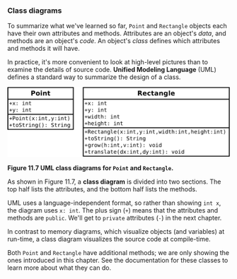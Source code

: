###  Class diagrams


To summarize what we've learned so far, `Point` and `Rectangle` objects each have their own attributes and methods.
Attributes are an object's *data*, and methods are an object's *code*.
An object's *class* defines which attributes and methods it will have.


In practice, it's more convenient to look at high-level pictures than to examine the details of source code.
**Unified Modeling Language** (UML) defines a standard way to summarize the design of a class.

![Figure 11.7 UML class diagrams for `Point` and `Rectangle`.](figs/point-rect.jpg)

**Figure 11.7 UML class diagrams for `Point` and `Rectangle`.**


As shown in Figure 11.7, a **class diagram** is divided into two sections.
The top half lists the attributes, and the bottom half lists the methods.


UML uses a language-independent format, so rather than showing `int x`, the diagram uses `x: int`.
The plus sign (`+`) means that the attributes and methods are `public`.
We'll get to `private` attributes (`-`) in the next chapter.

In contrast to memory diagrams, which visualize objects (and variables) at run-time, a class diagram visualizes the source code at compile-time.

Both `Point` and `Rectangle` have additional methods; we are only showing the ones introduced in this chapter.
See the documentation for these classes to learn more about what they can do.